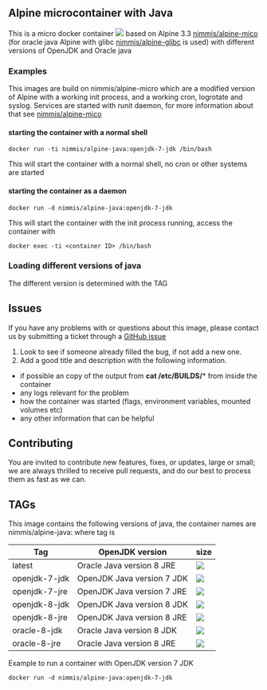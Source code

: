 ## Alpine microcontainer with Java

This is a micro docker container [![](https://images.microbadger.com/badges/image/nimmis/alpine-java.svg)](https://microbadger.com/images/nimmis/alpine-java "Get your own image badge on microbadger.com") based on Alpine 3.3 [nimmis/alpine-mico](https://registry.hub.docker.com/u/nimmis/alpine-micro/) (for oracle java Alpine with glibc [nimmis/alpine-glibc](https://registry.hub.docker.com/u/nimmis/alpine-glibc/) is used) with different versions of OpenJDK and Oracle java

### Examples

This images are build on nimmis/alpine-micro which are a modified version of Alpine with a working 
init process, and a working cron, logrotate  and syslog. Services are started with
runit daemon, for more information about that see [nimmis/alpine-mico](https://registry.hub.docker.com/u/nimmis/alpine-micro/)

#### starting the container with a normal shell

	docker run -ti nimmis/alpine-java:openjdk-7-jdk /bin/bash

This will start the container with a normal shell, no cron or other systems are started

#### starting the container as a daemon

	docker run -d nimmis/alpine-java:openjdk-7-jdk

This will start the container with the init process running, access the container with

	docker exec -ti <container ID> /bin/bash

### Loading different versions of java

The different version is determined with the TAG 

## Issues

If you have any problems with or questions about this image, please contact us by submitting a ticket through a [GitHub issue](https://github.com/nimmis/docker-alpine-java/issues "GitHub issue")

1. Look to see if someone already filled the bug, if not add a new one.
2. Add a good title and description with the following information.
 - if possible an copy of the output from **cat /etc/BUILDS/*** from inside the container
 - any logs relevant for the problem
 - how the container was started (flags, environment variables, mounted volumes etc)
 - any other information that can be helpful

## Contributing

You are invited to contribute new features, fixes, or updates, large or small; we are always thrilled to receive pull requests, and do our best to process them as fast as we can.

## TAGs

This image contains the following versions of java, the container names are
nimmis/alpine-java:<tag> where tag is

| Tag    | OpenJDK version | size |
| ------ | -------------- | ---- |
| latest |  Oracle Java version 8 JRE  | [![](https://images.microbadger.com/badges/image/nimmis/alpine-java.svg)](https://microbadger.com/images/nimmis/alpine-java "Get your own image badge on microbadger.com") | 
| openjdk-7-jdk |  OpenJDK Java version 7 JDK  | [![](https://images.microbadger.com/badges/image/nimmis/alpine-java:openjdk-7-jdk.svg)](https://microbadger.com/images/nimmis/alpine-java:openjdk-7-jdk "Get your own image badge on microbadger.com") |
| openjdk-7-jre |  OpenJDK Java version 7 JRE  | [![](https://images.microbadger.com/badges/image/nimmis/alpine-java:openjdk-7-jre.svg)](https://microbadger.com/images/nimmis/alpine-java:openjdk-7-jre "Get your own image badge on microbadger.com") |
| openjdk-8-jdk |  OpenJDK Java version 8 JDK  | [![](https://images.microbadger.com/badges/image/nimmis/alpine-java:openjdk-8-jdk.svg)](https://microbadger.com/images/nimmis/alpine-java:openjdk-8-jdk "Get your own image badge on microbadger.com") |
| openjdk-8-jre |  OpenJDK Java version 8 JRE  | [![](https://images.microbadger.com/badges/image/nimmis/alpine-java:openjdk-8-jre.svg)](https://microbadger.com/images/nimmis/alpine-java:openjdk-8-jre "Get your own image badge on microbadger.com") |
| oracle-8-jdk |  Oracle Java version 8 JDK  | [![](https://images.microbadger.com/badges/image/nimmis/alpine-java:oracle-8-jdk.svg)](https://microbadger.com/images/nimmis/alpine-java:oracle-8-jdk "Get your own image badge on microbadger.com") |
| oracle-8-jre |  Oracle Java version 8 JRE  | [![](https://images.microbadger.com/badges/image/nimmis/alpine-java:oracle-8-jre.svg)](https://microbadger.com/images/nimmis/alpine-java:oracle-8-jre "Get your own image badge on microbadger.com") |
Example to run a container with OpenJDK version 7 JDK

	docker run -d nimmis/alpine-java:openjdk-7-jdk

